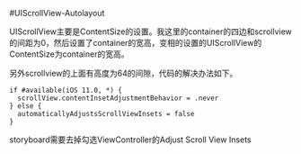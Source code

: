 #UIScrollView-Autolayout

UIScrollView主要是ContentSize的设置。我这里的container的四边和scrollview的间距为0，然后设置了container的宽高，变相的设置的UIScrollView的ContentSize为container的宽高。

另外scrollview的上面有高度为64的间隙，代码的解决办法如下。
```
if #available(iOS 11.0, *) {
  scrollView.contentInsetAdjustmentBehavior = .never
} else {
  automaticallyAdjustsScrollViewInsets = false
}
```
storyboard需要去掉勾选ViewController的Adjust Scroll View Insets